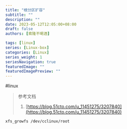 ```yaml
---
title: "根分区扩容"
subtitle: ""
description: ""
date: 2023-05-12T12:05:00+08:00
draft: false
authors: [索隆不喝酒]

tags: [linux]
series: [Linux-box]
categories: [Linux]
series_weight: 1
seriesNavigation: true
featuredImage: ""
featuredImagePreview: ""
---
```

<!--more-->
#linux 

> 参考文档
> 
> 1.  [https://blog.51cto.com/u_11451275/3207840](https://blog.51cto.com/u_11451275/3207840)

```sh
xfs_growfs /dev/cclinux/root
```